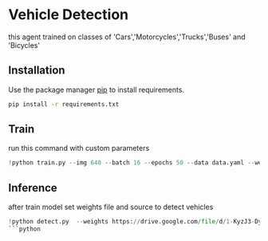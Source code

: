 # Vehicle Detection
this agent trained on classes of 'Cars','Motorcycles','Trucks','Buses' and 'Bicycles'

## Installation

Use the package manager [pip](https://pip.pypa.io/en/stable/) to install requirements.

```bash
pip install -r requirements.txt
```

## Train
run this command with custom parameters
```python
!python train.py --img 640 --batch 16 --epochs 50 --data data.yaml --weights yolov5m.pt
```

## Inference
after train model set weights file and source to detect vehicles
```python
!python detect.py  --weights https://drive.google.com/file/d/1-KyzJ3-DyKOlovG53aeyqkzRq-qt5dF0/view?usp=sharing --source /content/[SOURCE_PATH]
```python
